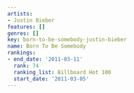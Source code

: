 ```yaml
---
artists:
- Justin Bieber
features: []
genres: []
key: born-to-be-somebody-justin-bieber
name: Born To Be Somebody
rankings:
- end_date: '2011-03-11'
  rank: 74
  ranking_list: Billboard Hot 100
  start_date: '2011-03-05'
---
```



